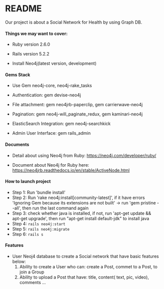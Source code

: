 # README

Our project is about a Social Network for Health by using Graph DB.

#### Things we may want to cover:

* Ruby version 2.6.0

* Rails version 5.2.2

* Install Neo4j(latest version, development)

#### Gems Stack

* Use Gem neo4j-core, neo4j-rake_tasks

* Authentication: gem devise-neo4j

* File attachment: gem neo4jrb-paperclip, gem carrierwave-neo4j

* Pagination: gem neo4j-will_paginate_redux, gem kaminari-neo4j

* ElasticSearch Integration: gem neo4j-searchkick

* Admin User Interface: gem rails_admin

#### Documents

* Detail about using Neo4j from Ruby: https://neo4j.com/developer/ruby/

* Document about Neo4j for Ruby here: https://neo4jrb.readthedocs.io/en/stable/ActiveNode.html


#### How to launch project
- Step 1: Run 'bundle install'
- Step 2: Run 'rake neo4j:install[community-latest]', if it have errors 'Ignoring Gem because its extensions are not built' -> run 'gem pristine --all', then run the last command again
- Step 3: check whether java is installed, if not, run 'apt-get update && apt-get upgrade', then run "apt-get install default-jdk" to install java
- Step 4: `rails neo4j:start`
- Step 5: `rails neo4j:migrate`
- Step 6: `rails s`

#### Features
- User Neoj4 database to create a Social network that have basic features below:
  1. Ability to create a User who can: create a Post, commet to a Post, to join a Group
  2. Ability to upload a Post that have: title, content( text, pic, video), comments
  ...

